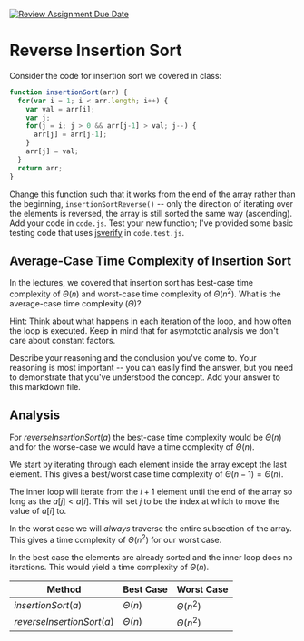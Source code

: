 [![Review Assignment Due Date](https://classroom.github.com/assets/deadline-readme-button-24ddc0f5d75046c5622901739e7c5dd533143b0c8e959d652212380cedb1ea36.svg)](https://classroom.github.com/a/Bi-S25fM)
# Reverse Insertion Sort

Consider the code for insertion sort we covered in class:

```javascript
function insertionSort(arr) {
  for(var i = 1; i < arr.length; i++) {
    var val = arr[i];
    var j;
    for(j = i; j > 0 && arr[j-1] > val; j--) {
      arr[j] = arr[j-1];
    }
    arr[j] = val;
  }
  return arr;
}
```

Change this function such that it works from the end of the array rather than
the beginning, `insertionSortReverse()` -- only the direction of
iterating over the elements is reversed, the array is still sorted the same way
(ascending). Add your code in `code.js`. Test your new function; I've provided
some basic testing code that uses [jsverify](https://jsverify.github.io/) in
`code.test.js`.

## Average-Case Time Complexity of Insertion Sort

In the lectures, we covered that insertion sort has best-case time complexity of
$\Theta(n)$ and worst-case time complexity of $\Theta(n^2)$. What is the
average-case time complexity ($\Theta$)?

Hint: Think about what happens in each iteration of the loop, and how often the
loop is executed. Keep in mind that for asymptotic analysis we don't care about
constant factors.

Describe your reasoning and the conclusion you've come to. Your reasoning is
most important -- you can easily find the answer, but you need to demonstrate
that you've understood the concept. Add your answer to this markdown file.


## Analysis

For $reverseInsertionSort(a)$ the best-case time complexity would be $\Theta(n)$ and for the worse-case we would have a time complexity of $\Theta(n)$.

We start by iterating through each element inside the array except the last element. This gives a best/worst case time complexity of $\Theta(n - 1) = \Theta(n)$. 

The inner loop will iterate from the $i + 1$ element until the end of the array so long as the $a[j] < a[i]$. This will set $j$ to be the index at which to move the value of $a[i]$ to.

In the worst case we will *always* traverse the entire subsection of the array. This gives a time complexity of $\Theta(n^2)$ for our worst case.

In the best case the elements are already sorted and the inner loop does no iterations. This would yield a time complexity of $\Theta(n)$.

| Method                    | Best Case     | Worst Case    |
| ------------------------- | ------------- | ------------- |
| $insertionSort(a)$        | $\Theta(n)$   | $\Theta(n^2)$ |
| $reverseInsertionSort(a)$ | $\Theta(n)$   | $\Theta(n^2)$ |